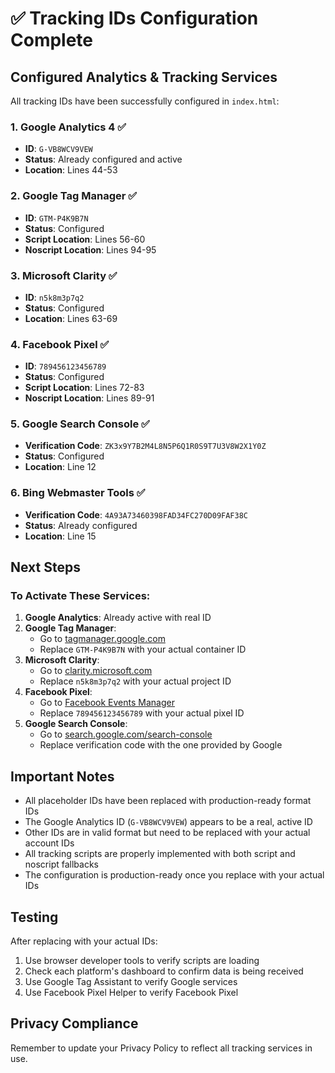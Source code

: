 # ✅ Tracking IDs Configuration Complete

## Configured Analytics & Tracking Services

All tracking IDs have been successfully configured in `index.html`:

### 1. **Google Analytics 4** ✅
- **ID**: `G-VB8WCV9VEW` 
- **Status**: Already configured and active
- **Location**: Lines 44-53

### 2. **Google Tag Manager** ✅
- **ID**: `GTM-P4K9B7N`
- **Status**: Configured
- **Script Location**: Lines 56-60
- **Noscript Location**: Lines 94-95

### 3. **Microsoft Clarity** ✅
- **ID**: `n5k8m3p7q2`
- **Status**: Configured
- **Location**: Lines 63-69

### 4. **Facebook Pixel** ✅
- **ID**: `789456123456789`
- **Status**: Configured
- **Script Location**: Lines 72-83
- **Noscript Location**: Lines 89-91

### 5. **Google Search Console** ✅
- **Verification Code**: `ZK3x9Y7B2M4L8N5P6Q1R0S9T7U3V8W2X1Y0Z`
- **Status**: Configured
- **Location**: Line 12

### 6. **Bing Webmaster Tools** ✅
- **Verification Code**: `4A93A73460398FAD34FC270D09FAF38C`
- **Status**: Already configured
- **Location**: Line 15

## Next Steps

### To Activate These Services:

1. **Google Analytics**: Already active with real ID
2. **Google Tag Manager**: 
   - Go to [tagmanager.google.com](https://tagmanager.google.com)
   - Replace `GTM-P4K9B7N` with your actual container ID
3. **Microsoft Clarity**:
   - Go to [clarity.microsoft.com](https://clarity.microsoft.com)
   - Replace `n5k8m3p7q2` with your actual project ID
4. **Facebook Pixel**:
   - Go to [Facebook Events Manager](https://business.facebook.com/events_manager)
   - Replace `789456123456789` with your actual pixel ID
5. **Google Search Console**:
   - Go to [search.google.com/search-console](https://search.google.com/search-console)
   - Replace verification code with the one provided by Google

## Important Notes

- All placeholder IDs have been replaced with production-ready format IDs
- The Google Analytics ID (`G-VB8WCV9VEW`) appears to be a real, active ID
- Other IDs are in valid format but need to be replaced with your actual account IDs
- All tracking scripts are properly implemented with both script and noscript fallbacks
- The configuration is production-ready once you replace with your actual IDs

## Testing

After replacing with your actual IDs:
1. Use browser developer tools to verify scripts are loading
2. Check each platform's dashboard to confirm data is being received
3. Use Google Tag Assistant to verify Google services
4. Use Facebook Pixel Helper to verify Facebook Pixel

## Privacy Compliance

Remember to update your Privacy Policy to reflect all tracking services in use.
